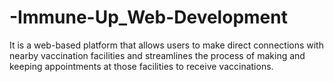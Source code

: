 # -Immune-Up_Web-Development
It is a web-based platform that allows users to make direct connections with nearby vaccination facilities and streamlines the process of making and keeping appointments at those facilities to receive vaccinations.
